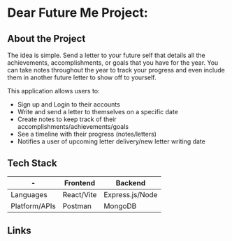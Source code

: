# Dear Future Me Project:

## About the Project

The idea is simple. Send a letter to your future self that details all the achievements, accomplishments, or goals that you have for the year. You can take notes throughout the year to track your progress and even include them in another future letter to show off to yourself.

This application allows users to:
- Sign up and Login to their accounts
- Write and send a letter to themselves on a specific date
- Create notes to keep track of their accomplishments/achievements/goals
- See a timeline with their progress (notes/letters)
- Notifies a user of upcoming letter delivery/new letter writing date

## Tech Stack
| - | Frontend | Backend |
| --------- | --------- | --------- |
| Languages | React/Vite | Express.js/Node |
| Platform/APIs | Postman | MongoDB |

## Links
